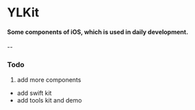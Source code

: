 # YLKit
#### Some components of iOS, which is used in daily development.

--

### Todo
1. add more components
- add swift kit
- add tools kit and demo

